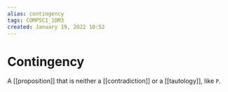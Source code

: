 ```yaml
---
alias: contingency
tags: COMPSCI_1DM3
created: January 19, 2022 10:52
---
```

# Contingency
A [[proposition]] that is neither a [[contradiction]] or a [[tautology]], like `P`. 